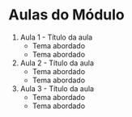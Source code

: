 # Aulas do Módulo

1. Aula 1 - Título da aula
   - Tema abordado
   - Tema abordado
2. Aula 2 - Título da aula
   - Tema abordado
   - Tema abordado
3. Aula 3 - Título da aula
   - Tema abordado
   - Tema abordado
